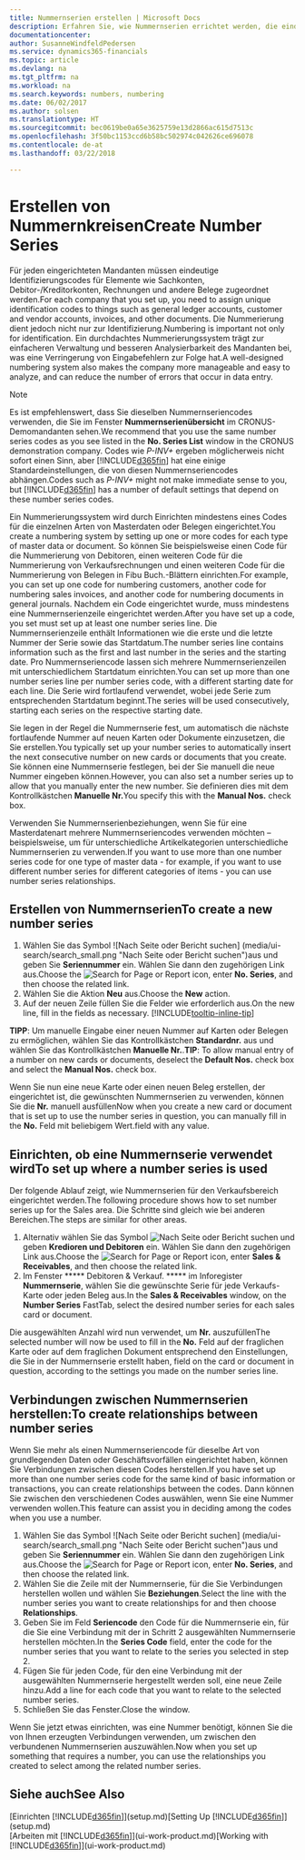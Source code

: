 ```yaml
---
title: Nummernserien erstellen | Microsoft Docs
description: Erfahren Sie, wie Nummernserien errichtet werden, die eindeutigen ID Codes zu Konten und Belegen in Finance and Operations, Business edition zugewiesen werden.
documentationcenter: 
author: SusanneWindfeldPedersen
ms.service: dynamics365-financials
ms.topic: article
ms.devlang: na
ms.tgt_pltfrm: na
ms.workload: na
ms.search.keywords: numbers, numbering
ms.date: 06/02/2017
ms.author: solsen
ms.translationtype: HT
ms.sourcegitcommit: bec0619be0a65e3625759e13d2866ac615d7513c
ms.openlocfilehash: 3f50bc1153ccd6b58bc502974c042626ce696078
ms.contentlocale: de-at
ms.lasthandoff: 03/22/2018

---
```

# <a name="create-number-series"></a><span data-ttu-id="623ee-103">Erstellen von Nummernkreisen</span><span class="sxs-lookup"><span data-stu-id="623ee-103">Create Number Series</span></span>
<span data-ttu-id="623ee-104">Für jeden eingerichteten Mandanten müssen eindeutige Identifizierungscodes für Elemente wie Sachkonten, Debitor-/Kreditorkonten, Rechnungen und andere Belege zugeordnet werden.</span><span class="sxs-lookup"><span data-stu-id="623ee-104">For each company that you set up, you need to assign unique identification codes to things such as general ledger accounts, customer and vendor accounts, invoices, and other documents.</span></span> <span data-ttu-id="623ee-105">Die Nummerierung dient jedoch nicht nur zur Identifizierung.</span><span class="sxs-lookup"><span data-stu-id="623ee-105">Numbering is important not only for identification.</span></span> <span data-ttu-id="623ee-106">Ein durchdachtes Nummerierungssystem trägt zur einfacheren Verwaltung und besseren Analysierbarkeit des Mandanten bei, was eine Verringerung von Eingabefehlern zur Folge hat.</span><span class="sxs-lookup"><span data-stu-id="623ee-106">A well-designed numbering system also makes the company more manageable and easy to analyze, and can reduce the number of errors that occur in data entry.</span></span>

> [!NOTE]  
>   <span data-ttu-id="623ee-107">Es ist empfehlenswert, dass Sie dieselben Nummernseriencodes verwenden, die Sie im Fenster **Nummernserienübersicht** im CRONUS-Demomandanten sehen.</span><span class="sxs-lookup"><span data-stu-id="623ee-107">We recommend that you use the same number series codes as you see listed in the **No. Series List** window in the CRONUS demonstration company.</span></span> <span data-ttu-id="623ee-108">Codes wie  *P-INV+* ergeben möglicherweis nicht sofort einen Sinn, aber [!INCLUDE[d365fin](includes/d365fin_md.md)] hat eine einige Standardeinstellungen, die von diesen Nummernseriencodes abhängen.</span><span class="sxs-lookup"><span data-stu-id="623ee-108">Codes such as *P-INV+* might not make immediate sense to you, but [!INCLUDE[d365fin](includes/d365fin_md.md)] has a number of default settings that depend on these number series codes.</span></span>

<span data-ttu-id="623ee-109">Ein Nummerierungssystem wird durch Einrichten mindestens eines Codes für die einzelnen Arten von Masterdaten oder Belegen eingerichtet.</span><span class="sxs-lookup"><span data-stu-id="623ee-109">You create a numbering system by setting up one or more codes for each type of master data or document.</span></span> <span data-ttu-id="623ee-110">So können Sie beispielsweise einen Code für die Nummerierung von Debitoren, einen weiteren Code für die Nummerierung von Verkaufsrechnungen und einen weiteren Code für die Nummerierung von Belegen in Fibu Buch.-Blättern einrichten.</span><span class="sxs-lookup"><span data-stu-id="623ee-110">For example, you can set up one code for numbering customers, another code for numbering sales invoices, and another code for numbering documents in general journals.</span></span> <span data-ttu-id="623ee-111">Nachdem ein Code eingerichtet wurde, muss mindestens eine Nummernserienzeile eingerichtet werden.</span><span class="sxs-lookup"><span data-stu-id="623ee-111">After you have set up a code, you set must set up at least one number series line.</span></span> <span data-ttu-id="623ee-112">Die Nummernserienzeile enthält Informationen wie die erste und die letzte Nummer der Serie sowie das Startdatum.</span><span class="sxs-lookup"><span data-stu-id="623ee-112">The number series line contains information such as the first and last number in the series and the starting date.</span></span> <span data-ttu-id="623ee-113">Pro Nummernseriencode lassen sich mehrere Nummernserienzeilen mit unterschiedlichem Startdatum einrichten.</span><span class="sxs-lookup"><span data-stu-id="623ee-113">You can set up more than one number series line per number series code, with a different starting date for each line.</span></span> <span data-ttu-id="623ee-114">Die Serie wird fortlaufend verwendet, wobei jede Serie zum entsprechenden Startdatum beginnt.</span><span class="sxs-lookup"><span data-stu-id="623ee-114">The series will be used consecutively, starting each series on the respective starting date.</span></span>

<span data-ttu-id="623ee-115">Sie legen in der Regel die Nummernserie fest, um automatisch die nächste fortlaufende Nummer auf neuen Karten oder Dokumente einzusetzen, die Sie erstellen.</span><span class="sxs-lookup"><span data-stu-id="623ee-115">You typically set up your number series to automatically insert the next consecutive number on new cards or documents that you create.</span></span> <span data-ttu-id="623ee-116">Sie können eine Nummernserie festlegen, bei der Sie manuell die neue Nummer eingeben können.</span><span class="sxs-lookup"><span data-stu-id="623ee-116">However, you can also set a number series up to allow that you manually enter the new number.</span></span> <span data-ttu-id="623ee-117">Sie definieren dies mit dem Kontrollkästchen **Manuelle Nr.**</span><span class="sxs-lookup"><span data-stu-id="623ee-117">You specify this with the **Manual Nos.** check box.</span></span>

<span data-ttu-id="623ee-118">Verwenden Sie Nummernserienbeziehungen, wenn Sie für eine Masterdatenart mehrere Nummernseriencodes verwenden möchten – beispielsweise, um für unterschiedliche Artikelkategorien unterschiedliche Nummernserien zu verwenden.</span><span class="sxs-lookup"><span data-stu-id="623ee-118">If you want to use more than one number series code for one type of master data - for example, if you want to use different number series for different categories of items - you can use number series relationships.</span></span>

## <a name="to-create-a-new-number-series"></a><span data-ttu-id="623ee-119">Erstellen von Nummernserien</span><span class="sxs-lookup"><span data-stu-id="623ee-119">To create a new number series</span></span>
1. <span data-ttu-id="623ee-120">Wählen Sie das Symbol ![Nach Seite oder Bericht suchen] (media/ui-search/search_small.png "Nach Seite oder Bericht suchen")aus und geben Sie **Seriennummer** ein. Wählen Sie dann den zugehörigen Link aus.</span><span class="sxs-lookup"><span data-stu-id="623ee-120">Choose the ![Search for Page or Report](media/ui-search/search_small.png "Search for Page or Report icon") icon, enter **No. Series**, and then choose the related link.</span></span>
2. <span data-ttu-id="623ee-121">Wählen Sie die Aktion **Neu** aus.</span><span class="sxs-lookup"><span data-stu-id="623ee-121">Choose the **New** action.</span></span>
3. <span data-ttu-id="623ee-122">Auf der neuen Zeile füllen Sie die Felder wie erforderlich aus.</span><span class="sxs-lookup"><span data-stu-id="623ee-122">On the new line, fill in the fields as necessary.</span></span> [!INCLUDE[tooltip-inline-tip](includes/tooltip-inline-tip_md.md)]

<span data-ttu-id="623ee-123">**TIPP**: Um manuelle Eingabe einer neuen Nummer auf Karten oder Belegen zu ermöglichen, wählen Sie das Kontrollkästchen **Standardnr.** aus und wählen Sie das Kontrollkästchen **Manuelle Nr.**.</span><span class="sxs-lookup"><span data-stu-id="623ee-123">**TIP**: To allow manual entry of a number on new cards or documents, deselect the **Default Nos.** check box and select the **Manual Nos.** check box.</span></span>

<span data-ttu-id="623ee-124">Wenn Sie nun eine neue Karte oder einen neuen Beleg erstellen, der eingerichtet ist, die gewünschten Nummernserien zu verwenden, können Sie die **Nr.** manuell ausfüllen</span><span class="sxs-lookup"><span data-stu-id="623ee-124">Now when you create a new card or document that is set up to use the number series in question, you can manually fill in the **No.**</span></span> <span data-ttu-id="623ee-125">Feld mit beliebigem Wert.</span><span class="sxs-lookup"><span data-stu-id="623ee-125">field with any value.</span></span>  

## <a name="to-set-up-where-a-number-series-is-used"></a><span data-ttu-id="623ee-126">Einrichten, ob eine Nummernserie verwendet wird</span><span class="sxs-lookup"><span data-stu-id="623ee-126">To set up where a number series is used</span></span>
<span data-ttu-id="623ee-127">Der folgende Ablauf zeigt, wie Nummernserien für den Verkaufsbereich eingerichtet werden.</span><span class="sxs-lookup"><span data-stu-id="623ee-127">The following procedure shows how to set number series up for the Sales area.</span></span> <span data-ttu-id="623ee-128">Die Schritte sind gleich wie bei anderen Bereichen.</span><span class="sxs-lookup"><span data-stu-id="623ee-128">The steps are similar for other areas.</span></span>
1. <span data-ttu-id="623ee-129">Alternativ wählen Sie das Symbol ![Nach Seite oder Bericht suchen](media/ui-search/search_small.png "Nach Seite oder Bericht suchen") und geben **Kredioren und Debitoren** ein. Wählen Sie dann den zugehörigen Link aus.</span><span class="sxs-lookup"><span data-stu-id="623ee-129">Choose the ![Search for Page or Report](media/ui-search/search_small.png "Search for Page or Report icon") icon, enter **Sales & Receivables**, and then choose the related link.</span></span>
2. <span data-ttu-id="623ee-130">Im Fenster ***** Debitoren & Verkauf. ***** im Inforegister **Nummernserie**, wählen Sie die gewünschte Serie für jede Verkaufs- Karte oder jeden Beleg aus.</span><span class="sxs-lookup"><span data-stu-id="623ee-130">In the **Sales & Receivables** window, on the **Number Series** FastTab, select the desired number series for each sales card or document.</span></span>

<span data-ttu-id="623ee-131">Die ausgewählten Anzahl wird nun verwendet, um **Nr.** auszufüllen</span><span class="sxs-lookup"><span data-stu-id="623ee-131">The selected number will now be used to fill in the **No.**</span></span> <span data-ttu-id="623ee-132">Feld auf der fraglichen Karte oder auf dem fraglichen Dokument entsprechend den Einstellungen, die Sie in der Nummernserie erstellt haben, </span><span class="sxs-lookup"><span data-stu-id="623ee-132">field on the card or document in question, according to the settings you made on the number series line.</span></span>

## <a name="to-create-relationships-between-number-series"></a><span data-ttu-id="623ee-133">Verbindungen zwischen Nummernserien herstellen:</span><span class="sxs-lookup"><span data-stu-id="623ee-133">To create relationships between number series</span></span>
<span data-ttu-id="623ee-134">Wenn Sie mehr als einen Nummernseriencode für dieselbe Art von grundlegenden Daten oder Geschäftsvorfällen eingerichtet haben, können Sie Verbindungen zwischen diesen Codes herstellen.</span><span class="sxs-lookup"><span data-stu-id="623ee-134">If you have set up more than one number series code for the same kind of basic information or transactions, you can create relationships between the codes.</span></span> <span data-ttu-id="623ee-135">Dann können Sie zwischen den verschiedenen Codes auswählen, wenn Sie eine Nummer verwenden wollen.</span><span class="sxs-lookup"><span data-stu-id="623ee-135">This feature can assist you in deciding among the codes when you use a number.</span></span>

1. <span data-ttu-id="623ee-136">Wählen Sie das Symbol ![Nach Seite oder Bericht suchen] (media/ui-search/search_small.png "Nach Seite oder Bericht suchen")aus und geben Sie **Seriennummer** ein. Wählen Sie dann den zugehörigen Link aus.</span><span class="sxs-lookup"><span data-stu-id="623ee-136">Choose the ![Search for Page or Report](media/ui-search/search_small.png "Search for Page or Report icon") icon, enter **No. Series**, and then choose the related link.</span></span>
2. <span data-ttu-id="623ee-137">Wählen Sie die Zeile mit der Nummernserie, für die Sie Verbindungen herstellen wollen und wählen Sie **Beziehungen**.</span><span class="sxs-lookup"><span data-stu-id="623ee-137">Select the line with the number series you want to create relationships for and then choose **Relationships**.</span></span>
3. <span data-ttu-id="623ee-138">Geben Sie im Feld **Seriencode** den Code für die Nummernserie ein, für die Sie eine Verbindung mit der in Schritt 2 ausgewählten Nummernserie herstellen möchten.</span><span class="sxs-lookup"><span data-stu-id="623ee-138">In the **Series Code** field, enter the code for the number series that you want to relate to the series you selected in step 2.</span></span>
4. <span data-ttu-id="623ee-139">Fügen Sie für jeden Code, für den eine Verbindung mit der ausgewählten Nummernserie hergestellt werden soll, eine neue Zeile hinzu.</span><span class="sxs-lookup"><span data-stu-id="623ee-139">Add a line for each code that you want to relate to the selected number series.</span></span>
5. <span data-ttu-id="623ee-140">Schließen Sie das Fenster.</span><span class="sxs-lookup"><span data-stu-id="623ee-140">Close the window.</span></span>

<span data-ttu-id="623ee-141">Wenn Sie jetzt etwas einrichten, was eine Nummer benötigt, können Sie die von Ihnen erzeugten Verbindungen verwenden, um zwischen den verbundenen Nummernserien auszuwählen.</span><span class="sxs-lookup"><span data-stu-id="623ee-141">Now when you set up something that requires a number, you can use the relationships you created to select among the related number series.</span></span>

## <a name="see-also"></a><span data-ttu-id="623ee-142">Siehe auch</span><span class="sxs-lookup"><span data-stu-id="623ee-142">See Also</span></span>
<span data-ttu-id="623ee-143">[Einrichten [!INCLUDE[d365fin](includes/d365fin_md.md)]](setup.md)</span><span class="sxs-lookup"><span data-stu-id="623ee-143">[Setting Up [!INCLUDE[d365fin](includes/d365fin_md.md)]](setup.md)</span></span>  
<span data-ttu-id="623ee-144">[Arbeiten mit [!INCLUDE[d365fin](includes/d365fin_md.md)]](ui-work-product.md)</span><span class="sxs-lookup"><span data-stu-id="623ee-144">[Working with [!INCLUDE[d365fin](includes/d365fin_md.md)]](ui-work-product.md)</span></span>  

